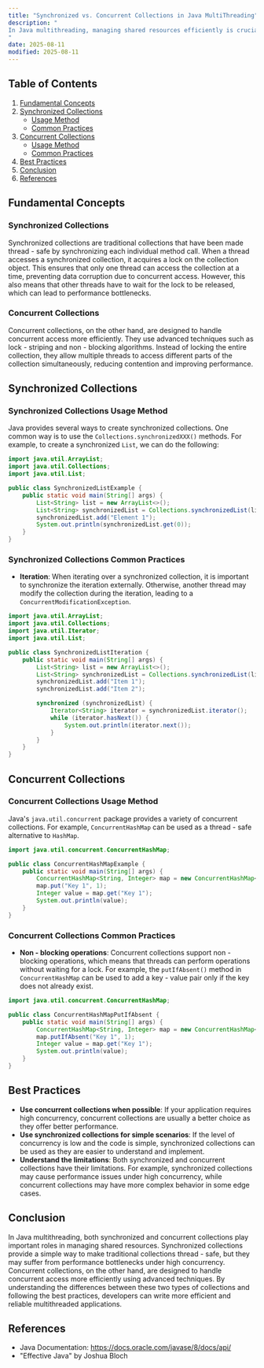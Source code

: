 ```yaml
---
title: "Synchronized vs. Concurrent Collections in Java MultiThreading"
description: "
In Java multithreading, managing shared resources efficiently is crucial to avoid data inconsistency and race conditions. Two important types of collections come into play when dealing with concurrent access: synchronized collections and concurrent collections. This blog post will explore the differences between these two types of collections, their usage methods, common practices, and best practices.
"
date: 2025-08-11
modified: 2025-08-11
---
```


## Table of Contents
1. [Fundamental Concepts](#fundamental-concepts)
2. [Synchronized Collections](#synchronized-collections)
    - [Usage Method](#synchronized-collections-usage-method)
    - [Common Practices](#synchronized-collections-common-practices)
3. [Concurrent Collections](#concurrent-collections)
    - [Usage Method](#concurrent-collections-usage-method)
    - [Common Practices](#concurrent-collections-common-practices)
4. [Best Practices](#best-practices)
5. [Conclusion](#conclusion)
6. [References](#references)

## Fundamental Concepts

### Synchronized Collections
Synchronized collections are traditional collections that have been made thread - safe by synchronizing each individual method call. When a thread accesses a synchronized collection, it acquires a lock on the collection object. This ensures that only one thread can access the collection at a time, preventing data corruption due to concurrent access. However, this also means that other threads have to wait for the lock to be released, which can lead to performance bottlenecks.

### Concurrent Collections
Concurrent collections, on the other hand, are designed to handle concurrent access more efficiently. They use advanced techniques such as lock - striping and non - blocking algorithms. Instead of locking the entire collection, they allow multiple threads to access different parts of the collection simultaneously, reducing contention and improving performance.

## Synchronized Collections

### Synchronized Collections Usage Method
Java provides several ways to create synchronized collections. One common way is to use the `Collections.synchronizedXXX()` methods. For example, to create a synchronized `List`, we can do the following:

```java
import java.util.ArrayList;
import java.util.Collections;
import java.util.List;

public class SynchronizedListExample {
    public static void main(String[] args) {
        List<String> list = new ArrayList<>();
        List<String> synchronizedList = Collections.synchronizedList(list);
        synchronizedList.add("Element 1");
        System.out.println(synchronizedList.get(0));
    }
}
```

### Synchronized Collections Common Practices
- **Iteration**: When iterating over a synchronized collection, it is important to synchronize the iteration externally. Otherwise, another thread may modify the collection during the iteration, leading to a `ConcurrentModificationException`.

```java
import java.util.ArrayList;
import java.util.Collections;
import java.util.Iterator;
import java.util.List;

public class SynchronizedListIteration {
    public static void main(String[] args) {
        List<String> list = new ArrayList<>();
        List<String> synchronizedList = Collections.synchronizedList(list);
        synchronizedList.add("Item 1");
        synchronizedList.add("Item 2");

        synchronized (synchronizedList) {
            Iterator<String> iterator = synchronizedList.iterator();
            while (iterator.hasNext()) {
                System.out.println(iterator.next());
            }
        }
    }
}
```

## Concurrent Collections

### Concurrent Collections Usage Method
Java's `java.util.concurrent` package provides a variety of concurrent collections. For example, `ConcurrentHashMap` can be used as a thread - safe alternative to `HashMap`.

```java
import java.util.concurrent.ConcurrentHashMap;

public class ConcurrentHashMapExample {
    public static void main(String[] args) {
        ConcurrentHashMap<String, Integer> map = new ConcurrentHashMap<>();
        map.put("Key 1", 1);
        Integer value = map.get("Key 1");
        System.out.println(value);
    }
}
```

### Concurrent Collections Common Practices
- **Non - blocking operations**: Concurrent collections support non - blocking operations, which means that threads can perform operations without waiting for a lock. For example, the `putIfAbsent()` method in `ConcurrentHashMap` can be used to add a key - value pair only if the key does not already exist.

```java
import java.util.concurrent.ConcurrentHashMap;

public class ConcurrentHashMapPutIfAbsent {
    public static void main(String[] args) {
        ConcurrentHashMap<String, Integer> map = new ConcurrentHashMap<>();
        map.putIfAbsent("Key 1", 1);
        Integer value = map.get("Key 1");
        System.out.println(value);
    }
}
```

## Best Practices
- **Use concurrent collections when possible**: If your application requires high concurrency, concurrent collections are usually a better choice as they offer better performance.
- **Use synchronized collections for simple scenarios**: If the level of concurrency is low and the code is simple, synchronized collections can be used as they are easier to understand and implement.
- **Understand the limitations**: Both synchronized and concurrent collections have their limitations. For example, synchronized collections may cause performance issues under high concurrency, while concurrent collections may have more complex behavior in some edge cases.

## Conclusion
In Java multithreading, both synchronized and concurrent collections play important roles in managing shared resources. Synchronized collections provide a simple way to make traditional collections thread - safe, but they may suffer from performance bottlenecks under high concurrency. Concurrent collections, on the other hand, are designed to handle concurrent access more efficiently using advanced techniques. By understanding the differences between these two types of collections and following the best practices, developers can write more efficient and reliable multithreaded applications.

## References
- Java Documentation: https://docs.oracle.com/javase/8/docs/api/
- "Effective Java" by Joshua Bloch